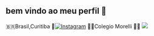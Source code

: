 ## bem vindo ao meu perfil 🌼
🇧🇷Brasil,Curitiba
💋[![Instagram](https://img.shields.io/badge/-Instagram-%23E4405F?style=for-the-badge&logo=instagram&logoColor=white)](https://www.instagram.com/_ray.viih_/)
✍🏻Colegio Morelli
🏐💗
![](https://media1.tenor.com/m/sqcEFiN1iI4AAAAC/skynet-skyboy.gif)
